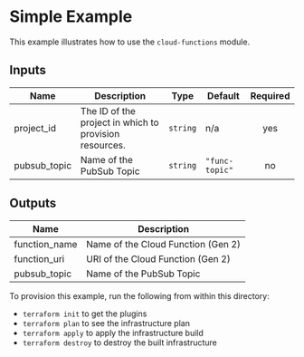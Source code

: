 # Simple Example

This example illustrates how to use the `cloud-functions` module.

<!-- BEGINNING OF PRE-COMMIT-TERRAFORM DOCS HOOK -->
## Inputs

| Name | Description | Type | Default | Required |
|------|-------------|------|---------|:--------:|
| project\_id | The ID of the project in which to provision resources. | `string` | n/a | yes |
| pubsub\_topic | Name of the PubSub Topic | `string` | `"func-topic"` | no |

## Outputs

| Name | Description |
|------|-------------|
| function\_name | Name of the Cloud Function (Gen 2) |
| function\_uri | URI of the Cloud Function (Gen 2) |
| pubsub\_topic | Name of the PubSub Topic |

<!-- END OF PRE-COMMIT-TERRAFORM DOCS HOOK -->

To provision this example, run the following from within this directory:
- `terraform init` to get the plugins
- `terraform plan` to see the infrastructure plan
- `terraform apply` to apply the infrastructure build
- `terraform destroy` to destroy the built infrastructure
